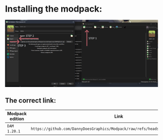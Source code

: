 # Installing the modpack:
![Steps](assets/STEPS.png)

## The correct link:
| Modpack edition | Link |
|---|---|
| `DAM 1.20.1` | `https://github.com/DannyDoesGraphics/Modpack/raw/refs/heads/main/DAM%201.20.1.zip` |